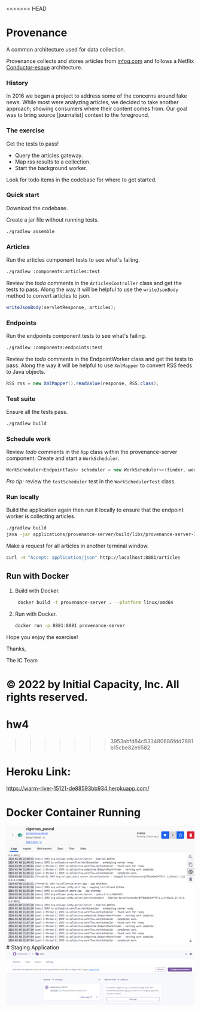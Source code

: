 <<<<<<< HEAD
# Provenance

A common architecture used for data collection.

Provenance collects and stores articles from [infoq.com](https://www.infoq.com/) and follows a
Netflix [Conductor-esque](https://netflix.github.io/conductor/) architecture.

### History

In 2016 we began a project to address some of the concerns around fake news. While most were analyzing articles, we
decided to take another approach; showing consumers where their content comes from. Our goal was to bring
source [journalist] context to the foreground.

### The exercise

Get the tests to pass!

- Query the articles gateway.
- Map rss results to a collection.
- Start the background worker.

Look for todo items in the codebase for where to get started.

### Quick start

Download the codebase.

Create a jar file without running tests.

```bash
./gradlew assemble
```

### Articles

Run the articles component tests to see what's failing.

```bash
./gradlew :components:articles:test
```

Review the *todo* comments in the `ArticlesController` class and get the tests to pass. Along the way it will be helpful
to use the `writeJsonBody` method to convert articles to json.

```java
writeJsonBody(servletResponse, articles);
```

### Endpoints

Run the endpoints component tests to see what's failing.

```bash
./gradlew :components:endpoints:test  
```

Review the *todo* comments in the EndpointWorker class and get the tests to pass. Along the way it will be helpful to
use `XmlMapper` to convert RSS feeds to Java objects.

```java
RSS rss = new XmlMapper().readValue(response, RSS.class);
```

### Test suite

Ensure all the tests pass.

```bash
./gradlew build
```

### Schedule work

Review *todo* comments in the `App` class within the provenance-server component. Create and start a `WorkScheduler`.

```java
WorkScheduler<EndpointTask> scheduler = new WorkScheduler<>(finder, workers, 300);
``` 

_Pro tip:_ review the `testScheduler` test in the `WorkSchedulerTest` class.

### Run locally

Build the application again then run it locally to ensure that the endpoint worker is collecting articles.

```bash
./gradlew build
java -jar applications/provenance-server/build/libs/provenance-server-1.0-SNAPSHOT.jar 
```

Make a request for all articles in another terminal window.

```bash
curl -H "Accept: application/json" http://localhost:8881/articles
```

## Run with Docker

1. Build with Docker.
   ```bash
    docker build -t provenance-server . --platform linux/amd64
    ```

1. Run with Docker.
   ```bash
   docker run -p 8881:8881 provenance-server
   ```

Hope you enjoy the exercise!

Thanks,

The IC Team

© 2022 by Initial Capacity, Inc. All rights reserved.
=======
# hw4
>>>>>>> 3953abfd84c533480686fdd2881b15cbe82e6582
>>>>>>>
# Heroku Link: 
https://warm-river-15121-de88593bb934.herokuapp.com/
# Docker Container Running
<img src="Docker.png">
# Staging Application
<img src="staging application.png">
